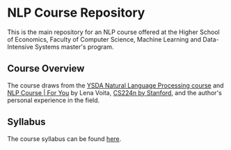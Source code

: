 # NLP Course Repository

This is the main repository for an NLP course offered at the Higher School of Economics, Faculty of Computer Science, Machine Learning and Data-Intensive Systems master's program.

## Course Overview

The course draws from the [YSDA Natural Language Processing course](https://github.com/yandexdataschool/nlp_course) and [NLP Course | For You](https://lena-voita.github.io/nlp_course.html) by Lena Voita, [CS224n by Stanford](https://web.stanford.edu/class/cs224n/), and the author's personal experience in the field.

## Syllabus

The course syllabus can be found [here](https://smoggy-gecko-d72.notion.site/NLP-964d0f37013544db84861e0538fe6ff4).
